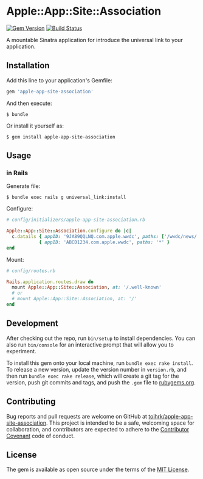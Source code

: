 # Apple::App::Site::Association

[![Gem Version](https://badge.fury.io/rb/apple-app-site-association.svg)](https://badge.fury.io/rb/apple-app-site-association)
[![Build Status](https://travis-ci.org/toihrk/apple-app-site-association.svg?branch=master)](https://travis-ci.org/toihrk/apple-app-site-association)

A mountable Sinatra application for introduce the universal link to your application.


## Installation

Add this line to your application's Gemfile:

```ruby
gem 'apple-app-site-association'
```

And then execute:

    $ bundle

Or install it yourself as:

    $ gem install apple-app-site-association


## Usage

### in Rails

Generate file:

    $ bundle exec rails g universal_link:install

Configure:

```rb
# config/initializers/apple-app-site-association.rb

Apple::App::Site::Association.configure do |c|
  c.datails { appID: '9JA89QQLNQ.com.apple.wwdc', paths: ['/wwdc/news/', '/videos/wwdc/2015/*'] },
            { appID: 'ABCD1234.com.apple.wwdc', paths: '*' }
end
```

Mount:

```rb
# config/routes.rb

Rails.application.routes.draw do
  mount Apple::App::Site::Association, at: '/.well-known'
  # or
  # mount Apple::App::Site::Association, at: '/'
end

```


## Development

After checking out the repo, run `bin/setup` to install dependencies. You can also run `bin/console` for an interactive prompt that will allow you to experiment.

To install this gem onto your local machine, run `bundle exec rake install`. To release a new version, update the version number in `version.rb`, and then run `bundle exec rake release`, which will create a git tag for the version, push git commits and tags, and push the `.gem` file to [rubygems.org](https://rubygems.org).

## Contributing

Bug reports and pull requests are welcome on GitHub at [toihrk/apple-app-site-association](https://github.com/toihrk/apple-app-site-association). This project is intended to be a safe, welcoming space for collaboration, and contributors are expected to adhere to the [Contributor Covenant](http://contributor-covenant.org) code of conduct.


## License

The gem is available as open source under the terms of the [MIT License](http://opensource.org/licenses/MIT).
